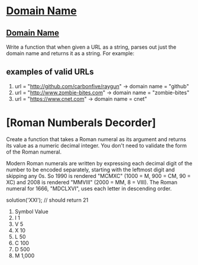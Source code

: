 
# [Domain Name](https://github.com/DoudGaya/coding-challenges/blob/main/codility/domain.js)
## [Domain Name](https://www.codewars.com/kata/domain-name/)
Write a function that when given a URL as a string, parses out just the domain name and returns it as a string. For example:
## examples of valid URLs
1. url = "http://github.com/carbonfive/raygun" -> domain name = "github"
1. url = "http://www.zombie-bites.com"         -> domain name = "zombie-bites"
1. url = "https://www.cnet.com"                -> domain name = cnet"



# [Roman Numberals Decorder]
Create a function that takes a Roman numeral as its argument and returns its value as a numeric decimal integer. You don't need to validate the form of the Roman numeral.

Modern Roman numerals are written by expressing each decimal digit of the number to be encoded separately, starting with the leftmost digit and skipping any 0s. So 1990 is rendered "MCMXC" (1000 = M, 900 = CM, 90 = XC) and 2008 is rendered "MMVIII" (2000 = MM, 8 = VIII). The Roman numeral for 1666, "MDCLXVI", uses each letter in descending order.

solution('XXI'); // should return 21

1. Symbol    Value
1. I          1
1. V          5
1. X          10
1. L          50
1. C          100
1. D          500
1. M          1,000